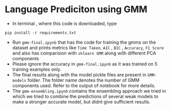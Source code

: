 # Language Prediciton using GMM

- In terminal , where this code is downloaded, type
```
pip install -r requirements.txt
```
- Run `gmm-final.ipynb` that has the code for training the gmms on the dataset and prints metrics like `Time Taken`, `AIC` , `BIC` , `Accuracy`, `F1 Score` and also has comparision with `sklearn GMM` along with different PCA components
- Please ignore the accuracy in `gmm-final.ipynb` as it was trained on 5 training examples only.
- The final results along with the model pickle files are present in `GMM-models` folder. The folder name denotes the number of GMM components used. Refer to the output of notebook for more details.
- The `gmm-ensembling.ipynb` contains the ensembling approach we tried in which we tried to combine the predictions of several weak models to make a stronger accurate model, but didnt give sufficient results.